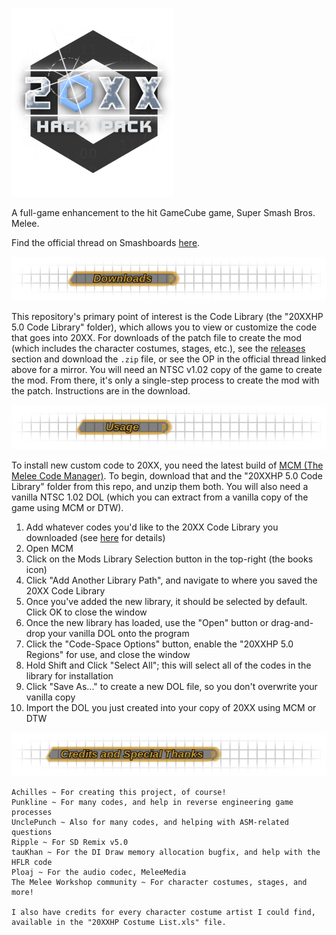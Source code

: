 ![The 20XX HACK PACK](/imgs/Logo.png) 

A full-game enhancement to the hit GameCube game, Super Smash Bros. Melee.

Find the official thread on Smashboards [here](https://smashboards.com/threads/the-20xx-melee-training-hack-pack-v5-0-11-21-2021.351221/).

![Downloads](/imgs/Downloads.png)

This repository's primary point of interest is the Code Library (the "20XXHP 5.0 Code Library" folder), which allows you to view or customize the code that goes into 20XX. For downloads of the patch file to create the mod (which includes the character costumes, stages, etc.), see the [releases](https://github.com/DRGN-DRC/20XX-HACK-PACK/releases) section and download the `.zip` file, or see the OP in the official thread linked above for a mirror. You will need an NTSC v1.02 copy of the game to create the mod. From there, it's only a single-step process to create the mod with the patch. Instructions are in the download.

![Usage](/imgs/Usage.png)

To install new custom code to 20XX, you need the latest build of [MCM (The Melee Code Manager)](https://smashboards.com/threads/melee-code-manager-v4-4-easily-add-mods-to-your-game.416437/). To begin, download that and the "20XXHP 5.0 Code Library" folder from this repo, and unzip them both. You will also need a vanilla NTSC 1.02 DOL (which you can extract from a vanilla copy of the game using MCM or DTW).

1. Add whatever codes you'd like to the 20XX Code Library you downloaded (see [here](https://smashboards.com/threads/melee-code-manager-v4-4-1-easily-add-mods-to-your-game.416437/post-20075377) for details)
2. Open MCM
3. Click on the Mods Library Selection button in the top-right (the books icon)
4. Click "Add Another Library Path", and navigate to where you saved the 20XX Code Library
5. Once you've added the new library, it should be selected by default. Click OK to close the window
6. Once the new library has loaded, use the "Open" button or drag-and-drop your vanilla DOL onto the program
7. Click the "Code-Space Options" button, enable the "20XXHP 5.0 Regions" for use, and close the window
8. Hold Shift and Click "Select All"; this will select all of the codes in the library for installation
9. Click "Save As..." to create a new DOL file, so you don't overwrite your vanilla copy
10. Import the DOL you just created into your copy of 20XX using MCM or DTW

![Credits](/imgs/Credits.png)

    Achilles ~ For creating this project, of course!
    Punkline ~ For many codes, and help in reverse engineering game processes
    UnclePunch ~ Also for many codes, and helping with ASM-related questions
    Ripple ~ For SD Remix v5.0
    tauKhan ~ For the DI Draw memory allocation bugfix, and help with the HFLR code
    Ploaj ~ For the audio codec, MeleeMedia
    The Melee Workshop community ~ For character costumes, stages, and more!

    I also have credits for every character costume artist I could find,
    available in the "20XXHP Costume List.xls" file.
